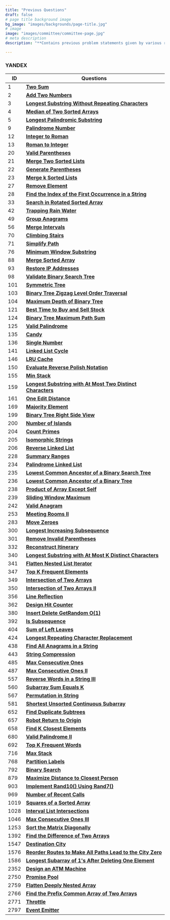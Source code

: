 ```yaml
---
title: "Previous Questions"
draft: false
# page title background image
bg_image: "images/backgrounds/page-title.jpg"
# image
image: "images/committee/committee-page.jpg"
# meta description
description: "**Contains previous problem statements given by various recruitors during their selection process.**"

---
```

### YANDEX

| ID   | Questions                                                                                                                                               |
|------|-----------------------------------------------------------------------------------------------------------------------------------------------------------------|
| 1    | **[Two Sum](https://leetcode.com/problems/two-sum/description/)**                                                                                               |
| 2    | **[Add Two Numbers](https://leetcode.com/problems/add-two-numbers/description/)**                                                                               |
| 3    | **[Longest Substring Without Repeating Characters](https://leetcode.com/problems/longest-substring-without-repeating-characters/description/)**                 |
| 4    | **[Median of Two Sorted Arrays](https://leetcode.com/problems/median-of-two-sorted-arrays/description/)**                                                       |
| 5    | **[Longest Palindromic Substring](https://leetcode.com/problems/longest-palindromic-substring/description/)**                                                   |
| 9    | **[Palindrome Number](https://leetcode.com/problems/palindrome-number/description/)**                                                                           |
| 12   | **[Integer to Roman](https://leetcode.com/problems/integer-to-roman/description/)**                                                                             |
| 13   | **[Roman to Integer](https://leetcode.com/problems/roman-to-integer/description/)**                                                                             |
| 20   | **[Valid Parentheses](https://leetcode.com/problems/valid-parentheses/description/)**                                                                           |
| 21   | **[Merge Two Sorted Lists](https://leetcode.com/problems/merge-two-sorted-lists/description/)**                                                                 |
| 22   | **[Generate Parentheses](https://leetcode.com/problems/generate-parentheses/description/)**                                                                     |
| 23   | **[Merge k Sorted Lists](https://leetcode.com/problems/merge-k-sorted-lists/description/)**                                                                     |
| 27   | **[Remove Element](https://leetcode.com/problems/remove-element/description/)**                                                                                 |
| 28   | **[Find the Index of the First Occurrence in a String](https://leetcode.com/problems/find-the-index-of-the-first-occurrence-in-a-string/description/)**         |
| 33   | **[Search in Rotated Sorted Array](https://leetcode.com/problems/search-in-rotated-sorted-array/description/)**                                                 |
| 42   | **[Trapping Rain Water](https://leetcode.com/problems/trapping-rain-water/description/)**                                                                       |
| 49   | **[Group Anagrams](https://leetcode.com/problems/group-anagrams/description/)**                                                                                 |
| 56   | **[Merge Intervals](https://leetcode.com/problems/merge-intervals/description/)**                                                                               |
| 70   | **[Climbing Stairs](https://leetcode.com/problems/climbing-stairs/description/)**                                                                               |
| 71   | **[Simplify Path](https://leetcode.com/problems/simplify-path/description/)**                                                                                   |
| 76   | **[Minimum Window Substring](https://leetcode.com/problems/minimum-window-substring/description/)**                                                             |
| 88   | **[Merge Sorted Array](https://leetcode.com/problems/merge-sorted-array/description/)**                                                                         |
| 93   | **[Restore IP Addresses](https://leetcode.com/problems/restore-ip-addresses/description/)**                                                                     |
| 98   | **[Validate Binary Search Tree](https://leetcode.com/problems/validate-binary-search-tree/description/)**                                                       |
| 101  | **[Symmetric Tree](https://leetcode.com/problems/symmetric-tree/description/)**                                                                                 |
| 103  | **[Binary Tree Zigzag Level Order Traversal](https://leetcode.com/problems/binary-tree-zigzag-level-order-traversal/description/)**                             |
| 104  | **[Maximum Depth of Binary Tree](https://leetcode.com/problems/maximum-depth-of-binary-tree/description/)**                                                     |
| 121  | **[Best Time to Buy and Sell Stock](https://leetcode.com/problems/best-time-to-buy-and-sell-stock/description/)**                                               |
| 124  | **[Binary Tree Maximum Path Sum](https://leetcode.com/problems/binary-tree-maximum-path-sum/description/)**                                                     |
| 125  | **[Valid Palindrome](https://leetcode.com/problems/valid-palindrome/description/)**                                                                             |
| 135  | **[Candy](https://leetcode.com/problems/candy/description/)**                                                                                                   |
| 136  | **[Single Number](https://leetcode.com/problems/single-number/description/)**                                                                                   |
| 141  | **[Linked List Cycle](https://leetcode.com/problems/linked-list-cycle/description/)**                                                                           |
| 146  | **[LRU Cache](https://leetcode.com/problems/lru-cache/description/)**                                                                                           |
| 150  | **[Evaluate Reverse Polish Notation](https://leetcode.com/problems/evaluate-reverse-polish-notation/description/)**                                             |
| 155  | **[Min Stack](https://leetcode.com/problems/min-stack/description/)**                                                                                           |
| 159  | **[Longest Substring with At Most Two Distinct Characters](https://leetcode.com/problems/longest-substring-with-at-most-two-distinct-characters/description/)** |
| 161  | **[One Edit Distance](https://leetcode.com/problems/one-edit-distance/description/)**                                                                           |
| 169  | **[Majority Element](https://leetcode.com/problems/majority-element/description/)**                                                                             |
| 199  | **[Binary Tree Right Side View](https://leetcode.com/problems/binary-tree-right-side-view/description/)**                                                       |
| 200  | **[Number of Islands](https://leetcode.com/problems/number-of-islands/description/)**                                                                           |
| 204  | **[Count Primes](https://leetcode.com/problems/count-primes/description/)**                                                                                     |
| 205  | **[Isomorphic Strings](https://leetcode.com/problems/isomorphic-strings/description/)**                                                                         |
| 206  | **[Reverse Linked List](https://leetcode.com/problems/reverse-linked-list/description/)**                                                                       |
| 228  | **[Summary Ranges](https://leetcode.com/problems/summary-ranges/description/)**                                                                                 |
| 234  | **[Palindrome Linked List](https://leetcode.com/problems/palindrome-linked-list/description/)**                                                                 |
| 235  | **[Lowest Common Ancestor of a Binary Search Tree](https://leetcode.com/problems/lowest-common-ancestor-of-a-binary-search-tree/description/)**                 |
| 236  | **[Lowest Common Ancestor of a Binary Tree](https://leetcode.com/problems/lowest-common-ancestor-of-a-binary-tree/description/)**                               |
| 238  | **[Product of Array Except Self](https://leetcode.com/problems/product-of-array-except-self/description/)**                                                     |
| 239  | **[Sliding Window Maximum](https://leetcode.com/problems/sliding-window-maximum/description/)**                                                                 |
| 242  | **[Valid Anagram](https://leetcode.com/problems/valid-anagram/description/)**                                                                                   |
| 253  | **[Meeting Rooms II](https://leetcode.com/problems/meeting-rooms-ii/description/)**                                                                             |
| 283  | **[Move Zeroes](https://leetcode.com/problems/move-zeroes/description/)**                                                                                       |
| 300  | **[Longest Increasing Subsequence](https://leetcode.com/problems/longest-increasing-subsequence/description/)**                                                 |
| 301  | **[Remove Invalid Parentheses](https://leetcode.com/problems/remove-invalid-parentheses/description/)**                                                         |
| 332  | **[Reconstruct Itinerary](https://leetcode.com/problems/reconstruct-itinerary/description/)**                                                                   |
| 340  | **[Longest Substring with At Most K Distinct Characters](https://leetcode.com/problems/longest-substring-with-at-most-k-distinct-characters/description/)**     |
| 341  | **[Flatten Nested List Iterator](https://leetcode.com/problems/flatten-nested-list-iterator/description/)**                                                     |
| 347  | **[Top K Frequent Elements](https://leetcode.com/problems/top-k-frequent-elements/description/)**                                                               |
| 349  | **[Intersection of Two Arrays](https://leetcode.com/problems/intersection-of-two-arrays/description/)**                                                         |
| 350  | **[Intersection of Two Arrays II](https://leetcode.com/problems/intersection-of-two-arrays-ii/description/)**                                                   |
| 356  | **[Line Reflection](https://leetcode.com/problems/line-reflection/description/)**                                                                               |
| 362  | **[Design Hit Counter](https://leetcode.com/problems/design-hit-counter/description/)**                                                                         |
| 380  | **[Insert Delete GetRandom O(1)](https://leetcode.com/problems/insert-delete-getrandom-o1/description/)**                                                       |
| 392  | **[Is Subsequence](https://leetcode.com/problems/is-subsequence/description/)**                                                                                 |
| 404  | **[Sum of Left Leaves](https://leetcode.com/problems/sum-of-left-leaves/description/)**                                                                         |
| 424  | **[Longest Repeating Character Replacement](https://leetcode.com/problems/longest-repeating-character-replacement/description/)**                               |
| 438  | **[Find All Anagrams in a String](https://leetcode.com/problems/find-all-anagrams-in-a-string/description/)**                                                   |
| 443  | **[String Compression](https://leetcode.com/problems/string-compression/description/)**                                                                         |
| 485  | **[Max Consecutive Ones](https://leetcode.com/problems/max-consecutive-ones/description/)**                                                                     |
| 487  | **[Max Consecutive Ones II](https://leetcode.com/problems/max-consecutive-ones-ii/description/)**                                                               |
| 557  | **[Reverse Words in a String III](https://leetcode.com/problems/reverse-words-in-a-string-iii/description/)**                                                   |
| 560  | **[Subarray Sum Equals K](https://leetcode.com/problems/subarray-sum-equals-k/description/)**                                                                   |
| 567  | **[Permutation in String](https://leetcode.com/problems/permutation-in-string/description/)**                                                                   |
| 581  | **[Shortest Unsorted Continuous Subarray](https://leetcode.com/problems/shortest-unsorted-continuous-subarray/description/)**                                   |
| 652  | **[Find Duplicate Subtrees](https://leetcode.com/problems/find-duplicate-subtrees/description/)**                                                               |
| 657  | **[Robot Return to Origin](https://leetcode.com/problems/robot-return-to-origin/description/)**                                                                 |
| 658  | **[Find K Closest Elements](https://leetcode.com/problems/find-k-closest-elements/description/)**                                                               |
| 680  | **[Valid Palindrome II](https://leetcode.com/problems/valid-palindrome-ii/description/)**                                                                       |
| 692  | **[Top K Frequent Words](https://leetcode.com/problems/top-k-frequent-words/description/)**                                                                     |
| 716  | **[Max Stack](https://leetcode.com/problems/max-stack/description/)**                                                                                           |
| 768  | **[Partition Labels](https://leetcode.com/problems/partition-labels/description/)**                                                                             |
| 792  | **[Binary Search](https://leetcode.com/problems/binary-search/description/)**                                                                                   |
| 879  | **[Maximize Distance to Closest Person](https://leetcode.com/problems/maximize-distance-to-closest-person/description/)**                                       |
| 903  | **[Implement Rand10() Using Rand7()](https://leetcode.com/problems/implement-rand10-using-rand7/description/)**                                                 |
| 969  | **[Number of Recent Calls](https://leetcode.com/problems/number-of-recent-calls/description/)**                                                                 |
| 1019 | **[Squares of a Sorted Array](https://leetcode.com/problems/squares-of-a-sorted-array/description/)**                                                           |
| 1028 | **[Interval List Intersections](https://leetcode.com/problems/interval-list-intersections/description/)**                                                       |
| 1046 | **[Max Consecutive Ones III](https://leetcode.com/problems/max-consecutive-ones-iii/description/)**                                                             |
| 1253 | **[Sort the Matrix Diagonally](https://leetcode.com/problems/sort-the-matrix-diagonally/description/)**                                                         |
| 1392 | **[Find the Difference of Two Arrays](https://leetcode.com/problems/find-the-difference-of-two-arrays/description/)**                                           |
| 1547 | **[Destination City](https://leetcode.com/problems/destination-city/description/)**                                                                             |
| 1576 | **[Reorder Routes to Make All Paths Lead to the City Zero](https://leetcode.com/problems/reorder-routes-to-make-all-paths-lead-to-the-city-zero/description/)** |
| 1586 | **[Longest Subarray of 1's After Deleting One Element](https://leetcode.com/problems/longest-subarray-of-1s-after-deleting-one-element/description/)**          |
| 2352 | **[Design an ATM Machine](https://leetcode.com/problems/design-an-atm-machine/description/)**                                                                   |
| 2750 | **[Promise Pool](https://leetcode.com/problems/promise-pool/description/)**                                                                                     |
| 2759 | **[Flatten Deeply Nested Array](https://leetcode.com/problems/flatten-deeply-nested-array/description/)**                                                       |
| 2766 | **[Find the Prefix Common Array of Two Arrays](https://leetcode.com/problems/find-the-prefix-common-array-of-two-arrays/description/)**                         |
| 2771 | **[Throttle](https://leetcode.com/problems/throttle/description/)**                                                                                             |
| 2797 | **[Event Emitter](https://leetcode.com/problems/event-emitter/description/)**                                                                                   |